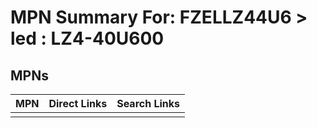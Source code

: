 



# MPN Summary For: FZELLZ44U6 > led : LZ4-40U600

## MPNs
  

|MPN|Direct Links|Search Links|
| :--- | :--- | :--- |
||||

